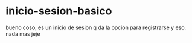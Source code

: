 # inicio-sesion-basico

bueno coso, es un inicio de sesion q da la opcion para registrarse y eso. nada mas jeje
